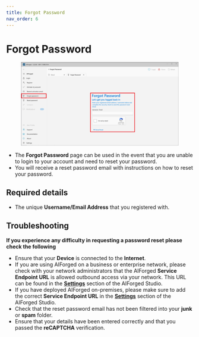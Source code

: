 ```yaml
---
title: Forgot Password
nav_order: 6
---
```


# Forgot Password

<figure><img src=".gitbook/assets/image (23).png" alt=""><figcaption></figcaption></figure>

* The **Forgot Password** page can be used in the event that you are unable to login to your account and need to reset your password.
* You will receive a reset password email with instructions on how to reset your password.

## Required details

* The unique **Username/Email Address** that you registered with.

## Troubleshooting

**If you experience any difficulty in requesting a password reset please check the following**

* Ensure that your **Device** is connected to the **Internet**.
* If you are using AIForged on a business or enterprise network, please check with your network administrators that the AIForged **Service Endpoint URL** is allowed outbound access via your network. This URL can be found in the [**Settings**](settings.md) section of the AIForged Studio.
* If you have deployed AIForged on-premises, please make sure to add the correct **Service Endpoint URL** in the [**Settings**](settings.md) section of the AIForged Studio.
* Check that the reset password email has not been filtered into your **junk** or **spam** folder.
* Ensure that your details have been entered correctly and that you passed the **reCAPTCHA** verification.
